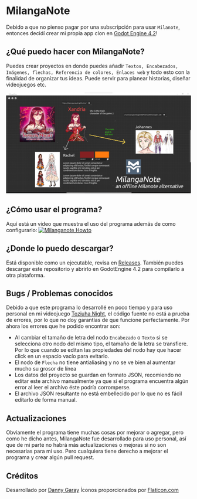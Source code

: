 # MilangaNote
Debido a que no pienso pagar por una subscripción para usar `Milanote`, entonces decidí crear mi propia app clon en [Godot Engine 4.2](https://godotengine.org/)!

## ¿Qué puedo hacer con MilangaNote?
Puedes crear proyectos en donde puedes añadir `Textos, Encabezados, Imágenes, flechas, Referencia de colores, Enlaces web` y todo esto con la finalidad de organizar tus ideas. Puede servir para planear historias, diseñar videojuegos etc.

![screenshoot](static/screenshoot.png)

## ¿Cómo usar el programa?
Aquí está un video que muestra el uso del programa además de como configurarlo:
[![Milanganote Howto](https://img.youtube.com/vi/dQw4w9WgXcQ/maxresdefault.jpg)](https://www.youtube.com/watch?v=dQw4w9WgXcQ)

## ¿Donde lo puedo descargar?
Está disponible como un ejecutable, revisa en [Releases](https://github.com/dannygaray60/milanganote/releases). También puedes descargar este repositorio y abrirlo en GodotEngine 4.2 para compilarlo a otra plataforma.

## Bugs / Problemas conocidos
Debido a que este programa lo desarrollé en poco tiempo y para uso personal en mi videojuego [Toziuha Night](https://dannygaray60.github.io/tn-oota.html), el código fuente no está a prueba de errores, por lo que no doy garantías de que funcione perfectamente. Por ahora los errores que he podido encontrar son:

 - Al cambiar el tamaño de letra del nodo `Encabezado` o `Texto` si se selecciona otro nodo del mismo tipo, el tamaño de la letra se transfiere. Por lo que cuando se editan las propiedades del nodo hay que hacer click en un espacio vacío para evitarlo.
 - El nodo de `Flecha` no tiene antialiasing y no se ve bien al aumentar mucho su grosor de línea
 - Los datos del proyecto se guardan en formato JSON, recomiendo no editar este archivo manualmente ya que si el programa encuentra algún error al leer el archivo éste podría corromperse.
 - El archivo JSON resultante no está embellecido por lo que no es fácil editarlo de forma manual.
 
 ## Actualizaciones
 Obviamente el programa tiene muchas cosas por mejorar o agregar, pero como he dicho antes, MilangaNote fue desarrollado para uso personal, así que de mi parte no habrá más actualizaciones o mejoras si no son necesarias para mi uso. Pero cualquiera tiene derecho a mejorar el programa y crear algún pull request.
 
## Créditos
Desarrollado por [Danny Garay](https://dannygaray60.github.io/index.html)
Íconos proporcionados por [Flaticon.com](https://www.flaticon.com/)
